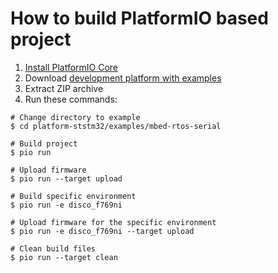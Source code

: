 How to build PlatformIO based project
=====================================

1. [Install PlatformIO Core](http://docs.platformio.org/page/core.html)
2. Download [development platform with examples](https://github.com/platformio/platform-ststm32/archive/develop.zip)
3. Extract ZIP archive
4. Run these commands:

```shell
# Change directory to example
$ cd platform-ststm32/examples/mbed-rtos-serial

# Build project
$ pio run

# Upload firmware
$ pio run --target upload

# Build specific environment
$ pio run -e disco_f769ni

# Upload firmware for the specific environment
$ pio run -e disco_f769ni --target upload

# Clean build files
$ pio run --target clean
```
